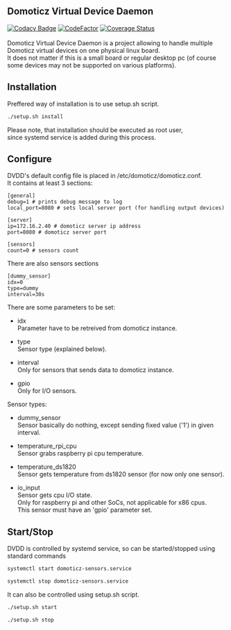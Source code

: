 Domoticz Virtual Device Daemon
------------------------------

[![Codacy Badge](https://api.codacy.com/project/badge/Grade/9944bcf3ac45463782a51dc3d0af4eef)](https://www.codacy.com/app/sebastian_16/dvdd?utm_source=github.com&amp;utm_medium=referral&amp;utm_content=sebastianbasierski/dvdd&amp;utm_campaign=Badge_Grade)
[![CodeFactor](https://www.codefactor.io/repository/github/sebastianbasierski/dvdd/badge/master)](https://www.codefactor.io/repository/github/sebastianbasierski/dvdd/overview/master)
[![Coverage Status](https://coveralls.io/repos/github/sebastianbasierski/dvdd/badge.svg?branch=master)](https://coveralls.io/github/sebastianbasierski/dvdd?branch=master)
<br>
<br>
Domoticz Virtual Device Daemon is a project allowing to handle multiple Domoticz virtual devices on one physical linux board.<br>
It does not matter if this is a small board or regular desktop pc (of course some devices may not be supported on various platforms).
<br>

Installation
------------
Preffered way of installation is to use setup.sh script.<br>
``` bash
./setup.sh install
```
Please note, that installation should be executed as root user, <br>
since systemd service is added during this process.<br>

Configure
------------
DVDD's default config file is placed in /etc/domoticz/domoticz.conf.<br>
It contains at least 3 sections:
```
[general]
debug=1 # prints debug message to log
local_port=8080 # sets local server port (for handling output devices)

[server]
ip=172.16.2.40 # domoticz server ip address
port=8080 # domoticz server port

[sensors]
count=0 # sensors count
```

There are also sensors sections
```
[dummy_sensor]
idx=0
type=dummy
interval=30s
```

There are some parameters to be set:
* idx<br>
Parameter have to be retreived from domoticz instance.<br>

* type<br>
Sensor type (explained below).<br>

* interval<br>
Only for sensors that sends data to domoticz instance.<br>

* gpio<br>
Only for I/O sensors.<br>

Sensor types:
* dummy_sensor<br>
Sensor basically do nothing, except sending fixed value ('1') in given interval.<br>

* temperature_rpi_cpu<br>
Sensor grabs raspberry pi cpu temperature.<br>

* temperature_ds1820<br>
Sensor gets temperature from ds1820 sensor (for now only one sensor).<br>

* io_input<br>
Sensor gets cpu I/O state.<br>
Only for raspberry pi and other SoCs, not applicable for x86 cpus.<br>
This sensor must have an 'gpio' parameter set.<br>

Start/Stop
------------
DVDD is controlled by systemd service, so can be started/stopped using <br>
standard commands<br>
``` bash
systemctl start domoticz-sensors.service
```
``` bash
systemctl stop domoticz-sensors.service
```
It can also be controlled using setup.sh script.<br>
``` bash
./setup.sh start
```
``` bash
./setup.sh stop
```

